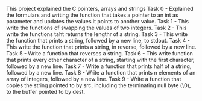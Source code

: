 This project explained the C pointers, arrays and strings
Task 0 - Explained the formulars and writing the function that takes a pointer to an int as parameter and updates the values it points to another value. 
Task 1 - This write the functions of swapping the values of two integers. 
Task 2 - This write the functions taht returns the lengthr of a string. 
Task 3 - This write the function that prints a string, followed by a new line, to stdout.
Task 4 - This write the function that prints a string, in reverse, followed by a new line.
Task 5 - Write a function that reverses a string.
Task 6 - This write function that prints every other character of a string, starting with the first character, followed by a new line.
Task 7 - Write a function that prints half of a string, followed by a new line.
Task 8 - Write a function that prints n elements of an array of integers, followed by a new line.
Task 9 - Write a function that copies the string pointed to by src, including the terminating null byte (\0), to the buffer pointed to by dest.

